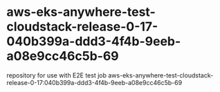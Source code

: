 # aws-eks-anywhere-test-cloudstack-release-0-17-040b399a-ddd3-4f4b-9eeb-a08e9cc46c5b-69
repository for use with E2E test job aws-eks-anywhere-test-cloudstack-release-0-17:040b399a-ddd3-4f4b-9eeb-a08e9cc46c5b-69
